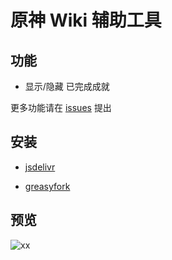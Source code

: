 # 原神 Wiki 辅助工具

## 功能

- 显示/隐藏 已完成成就

更多功能请在 [issues](https://github.com/lisonge/op-wiki-plus/issues) 提出

## 安装

- [jsdelivr](https://cdn.jsdelivr.net/gh/lisonge/op-wiki-plus@main/dist/op-wiki-plus.user.js)

- [greasyfork](https://greasyfork.org/zh-CN/scripts/441073-%E5%8E%9F%E7%A5%9Ewiki%E8%BE%85%E5%8A%A9%E5%B7%A5%E5%85%B7)

## 预览

![xx](https://cdn.jsdelivr.net/gh/lisonge/src@main/op-wiki-plus/screenshot_01.png)
